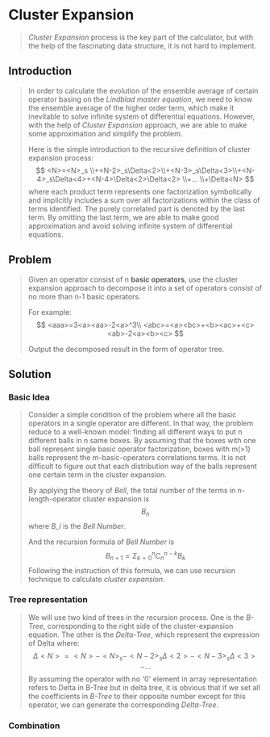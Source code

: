# Cluster Expansion

> *Cluster Expansion* process is the key part of the calculator, but with the help of the fascinating data structure, it is not hard to implement.

## Introduction

> In order to calculate the evolution of the ensemble average of certain operator basing on the *Lindblad master equation*, we need to know the ensemble average of  the higher order term, which make it inevitable to solve infinite system of differential equations. However, with the help of *Cluster Expansion* approach, we are able to make some approximation and simplify the problem.
>
> Here is the simple introduction to the recursive definition of cluster expansion process:
> $$
> <N>=<N>_s
> 	\\+<N-2>_s\Delta<2>\\+<N-3>_s\Delta<3>\\+<N-4>_s\Delta<4>+<N-4>\Delta<2>\Delta<2>
> 	\\+...
> 	\\+\Delta<N>
> $$
> where each product term represents one factorization symbolically and implicitly includes a sum over all factorizations within the class of terms identified. The purely correlated part is denoted by the last term. By omitting the last term, we are able to make good approximation and avoid solving infinite system of differential equations.

##  Problem

> Given an operator consist of n **basic operators**, use the cluster expansion approach to decompose it into a set of operators consist of no more than n-1 basic operators.
>
> For example:
> $$
> <aaa>=3<a><aa>-2<a>^3\\
> <abc>=<a><bc>+<b><ac>+<c><ab>-2<a><b><c>
> $$
>
> Output the decomposed result in the form of operator tree.

## Solution

### Basic Idea

>Consider a simple condition of the problem where all the basic operators in a single operator are different. In that way, the problem reduce to a well-known model: finding all different ways to put n different balls in n same boxes. By assuming that the boxes with one ball represent single basic operator factorization, boxes with  m(>1) balls represent the m-basic-operators correlations terms. It is not difficult to figure out that each distribution way of the balls represent one certain term in the cluster expansion.
>
>By applying the theory of *Bell*, the total number of the terms in n-length-operator cluster expansion is
>$$
>B_n 
>$$
>where *B_i* is the *Bell Number*.
>
>And the recursion formula of *Bell Number* is
>$$
>B_{n+1}=\Sigma_{k=0}^nC_{n}^{n-k}B_k
>$$
>Following the instruction of this formula, we can use recursion technique to calculate *cluster expansion*.

### Tree representation

> We will use two kind of trees in the recursion process. One is the *B-Tree*, corresponding to the right side of the cluster-expansion equation. The other is the *Delta-Tree*, which represent the expression of Delta<N> where:
> $$
> \Delta<N>=<N>-<N>_s-<N-2>_s\Delta<2>-<N-3>_s\Delta<3>-...
> $$
> By assuming the operator with no '0' element in array representation refers to Delta<N> in B-Tree but <N> in delta tree, it is obvious that if we set all the coefficients in *B-Tree* to their opposite number except for this operator, we can generate the corresponding *Delta-Tree*.

### Combination

> 

